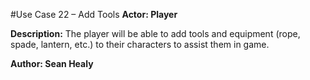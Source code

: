 #Use Case 22 – Add Tools
**Actor: Player**

**Description:** The player will be able to add tools and equipment (rope, spade, lantern, etc.) to their characters to assist them in game.

**Author: Sean Healy**
